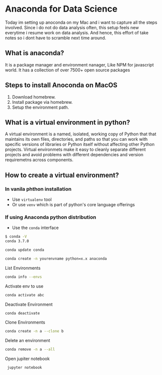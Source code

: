 # Anaconda for Data Science

Today im setting up anoconda on my Mac and i want to capture all the steps involved. Since i do not do data analysis often, this setup feels new everytime i resume work on data analysis. And hence, this effort of take notes so i dont have to scramble next time around.

## What is anaconda?

It is a package manager and environment nanager, Like NPM for javascript world.
It has a collection of over 7500+ open source packages

## Steps to install Anoconda on MacOS

1. Download homebrew.
2. Install package via homebrew.
3. Setup the environment path.

## What is a virtual environment in python?

A virtual environment is a named, isolated, working copy of Python that that maintains its own files, directories, and paths so that you can work with specific versions of libraries or Python itself without affecting other Python projects. Virtual environmets make it easy to cleanly separate different projects and avoid problems with different dependencies and version requiremetns across components. 

## How to create a virtual environment?

### In vanila phthon installation

- Use `virtualenv` tool
- Or use `venv` which is part of python's core language offerings

### If using Anaconda python distribution

- Use the `conda` interface

```bash
$ conda -V
conda 3.7.0
```

```bash
conda update conda
```

```bash
conda create -n yourenvname python=x.x anaconda
```

List Environments

```bash
conda info --envs
```

Activate env to use

```bash
conda activate abc
```

Deactivate Environment

```bash
conda deactivate
```

Clone Environments

```bash
conda create -n a --clone b
```

Delete an environment

```bash
conda remove -n a --all
```

Open jupiter notebook

```bash
 jupyter notebook
 ```